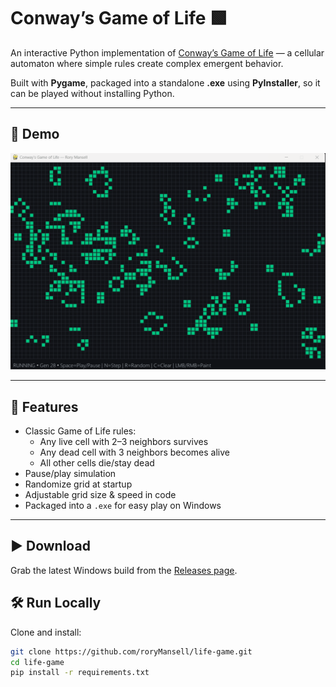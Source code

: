 # Conway’s Game of Life 🟩

An interactive Python implementation of [Conway’s Game of Life](https://en.wikipedia.org/wiki/Conway%27s_Game_of_Life) — a cellular automaton where simple rules create complex emergent behavior.  

Built with **Pygame**, packaged into a standalone **.exe** using **PyInstaller**, so it can be played without installing Python.

---

## 🎥 Demo

![Game of Life Demo](demo.gif)

---

## 🚀 Features
- Classic Game of Life rules:
  - Any live cell with 2–3 neighbors survives
  - Any dead cell with 3 neighbors becomes alive
  - All other cells die/stay dead
- Pause/play simulation
- Randomize grid at startup
- Adjustable grid size & speed in code
- Packaged into a `.exe` for easy play on Windows

---

## ▶️ Download
Grab the latest Windows build from the [Releases page](https://github.com/roryMansell/life-game/releases).

## 🛠️ Run Locally

Clone and install:
```bash
git clone https://github.com/roryMansell/life-game.git
cd life-game
pip install -r requirements.txt
